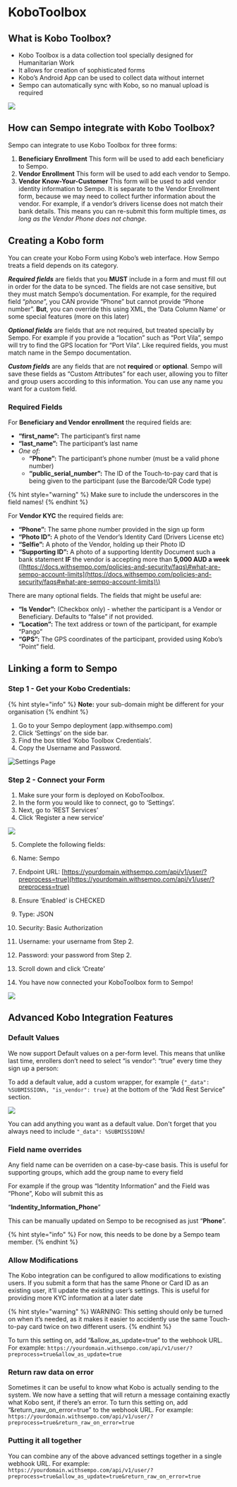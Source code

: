 # KoboToolbox

## What is Kobo Toolbox?

* Kobo Toolbox is a data collection tool specially designed for Humanitarian Work
* It allows for creation of sophisticated forms
* Kobo’s Android App can be used to collect data without internet
* Sempo can automatically sync with Kobo, so no manual upload is required

![](../.gitbook/assets/1uosbsmsduxnpszmb70rlzhln__ykshujdf4wnrgjta.png)

## How can Sempo integrate with Kobo Toolbox?

Sempo can integrate to use Kobo Toolbox for three forms:

1. **Beneficiary Enrollment** This form will be used to add each beneficiary to Sempo. 
2. **Vendor Enrollment** This form will be used to add each vendor to Sempo. 
3. **Vendor Know-Your-Customer** This form will be used to add vendor identity information to Sempo. It is separate to the Vendor Enrollment form, because we may need to collect further information about the vendor. For example, if a vendor’s drivers license does not match their bank details. This means you can re-submit this form multiple times, _as long as the Vendor Phone does not change_. 

## Creating a Kobo form

You can create your Kobo Form using Kobo’s web interface. How Sempo treats a field depends on its category.

_**Required fields**_ are fields that you **MUST** include in a form and must fill out in order for the data to be synced. The fields are not case sensitive, but they must match Sempo’s documentation. For example, for the required field “_phone_”, you CAN provide “Phone” but cannot provide “Phone number”. **But**, you can override this using XML, the ‘Data Column Name’ or some special features \(more on this later\)

_**Optional fields**_ are fields that are not required, but treated specially by Sempo. For example if you provide a “location” such as “Port Vila”, sempo will try to find the GPS location for “Port Vila”. Like required fields, you must match name in the Sempo documentation.

_**Custom fields**_ are any fields that are not **required** or **optional**. Sempo will save these fields as “Custom Attributes” for each user, allowing you to filter and group users according to this information. You can use any name you want for a custom field.

### Required Fields

For **Beneficiary and Vendor enrollment** the required fields are:

* **“first_name”:** The participant’s first name
* **“last_name”:** The participant’s last name
* _One of:_
  * **“Phone”:** The participant’s phone number \(must be a valid phone number\)
  * **“public_serial_number”:** The ID of the Touch-to-pay card that is being given to the participant \(use the Barcode/QR Code type\)
  
{% hint style="warning" %}
Make sure to include the underscores in the field names!
{% endhint %}

For **Vendor KYC** the required fields are:

* **“Phone”:** The same phone number provided in the sign up form
* **“Photo ID”:** A photo of the Vendor’s Identity Card \(Drivers License etc\)
* **“Selfie”:** A photo of the Vendor, holding up their Photo ID
* **“Supporting ID”:** A photo of a supporting Identity Document such a bank statement **IF** the vendor is accepting more than **5,000 AUD a week** \([https://docs.withsempo.com/policies-and-security/faqs\#what-are-sempo-account-limits](https://docs.withsempo.com/policies-and-security/faqs#what-are-sempo-account-limits)\)

There are many optional fields. The fields that might be useful are:

* **“Is Vendor”:** \(Checkbox only\) - whether the participant is a Vendor or Beneficiary. Defaults to “false” if not provided.
* **“Location”:** The text address or town of the participant, for example “Pango”
* **“GPS”:** The GPS coordinates of the participant, provided using Kobo’s “Point” field.

## Linking a form to Sempo

### Step 1 - Get your Kobo Credentials:

{% hint style="info" %}
**Note:** your sub-domain might be different for your organisation
{% endhint %}

1. Go to your Sempo deployment \(app.withsempo.com\)
2. Click ‘Settings’ on the side bar.
3. Find the box titled ‘Kobo Toolbox Credentials’. 
4. Copy the Username and Password.

![Settings Page](../.gitbook/assets/1fxclektivcrbc2gu__psbridlcgfby0pptrlljcw7q.png)

### Step 2 - Connect your Form

1. Make sure your form is deployed on KoboToolbox.
2. In the form you would like to connect, go to ‘Settings’.
3. Next, go to ‘REST Services’
4. Click ‘Register a new service’

![](../.gitbook/assets/screen-shot-2020-09-10-at-5.25.29-pm.png)

5. Complete the following fields:

1. Name: Sempo
2. Endpoint URL: [https://yourdomain.withsempo.com/api/v1/user/?preprocess=true](https://yourdomain.withsempo.com/api/v1/user/?preprocess=true)
3. Ensure ‘Enabled’ is CHECKED
4. Type: JSON
5. Security: Basic Authorization
6. Username: your username from Step 2.
7. Password: your password from Step 2.

6. Scroll down and click ‘Create’

7. You have now connected your KoboToolbox form to Sempo!

![](../.gitbook/assets/screen-shot-2020-09-10-at-5.25.35-pm.png)

## Advanced Kobo Integration Features

### Default Values

We now support Default values on a per-form level. This means that unlike last time, enrollers don’t need to select “is vendor”: “true” every time they sign up a person:

To add a default value, add a custom wrapper, for example `{"_data": %SUBMISSION%, "is_vendor": true}` at the bottom of the “Add Rest Service” section.

![](../.gitbook/assets/screen-shot-2020-09-10-at-5.28.37-pm.png)

You can add anything you want as a default value. Don't forget that you always need to include `"_data": %SUBMISSION%`!

### Field name overrides

Any field name can be overriden on a case-by-case basis. This is useful for supporting groups, which add the group name to every field

For example if the group was “Identity Information” and the Field was “Phone”, Kobo will submit this as

“**Indentity\_Information\_Phone**”

This can be manually updated on Sempo to be recognised as just “**Phone**”.

{% hint style="info" %}
For now, this needs to be done by a Sempo team member.
{% endhint %}

### Allow Modifications

The Kobo integration can be configured to allow modifications to existing users. If you submit a form that has the same Phone or Card ID as an existing user, it’ll update the existing user’s settings. This is useful for providing more KYC information at a later date

{% hint style="warning" %}
WARNING: This setting should only be turned on when it’s needed, as it makes it easier to accidently use the same Touch-to-pay card twice on two different users.
{% endhint %}

To turn this setting on, add “&allow\_as\_update=true” to the webhook URL. For example: `https://yourdomain.withsempo.com/api/v1/user/?preprocess=true&allow_as_update=true`

### Return raw data on error

Sometimes it can be useful to know what Kobo is actually sending to the system. We now have a setting that will return a message containing exactly what Kobo sent, if there’s an error. To turn this setting on, add “&return\_raw\_on\_error=true” to the webhook URL. For example: `https://yourdomain.withsempo.com/api/v1/user/?preprocess=true&return_raw_on_error=true`

### Putting it all together

You can combine any of the above advanced settings together in a single webhook URL. For example: `https://yourdomain.withsempo.com/api/v1/user/?preprocess=true&allow_as_update=true&return_raw_on_error=true`

